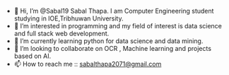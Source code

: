 - 👋 Hi, I’m @Sabal19 Sabal Thapa. I am Computer Engineering student studying in IOE,Tribhuwan University.
- 👀 I’m interested in programming and my field of interest is data science and full stack web development.
- 🌱 I’m currently learning python for data science and data mining.
- 💞️ I’m looking to collaborate on OCR , Machine learning and projects based on AI.
- 📫 How to reach me :: sabalthapa2071@gmail.com

<!---
Sabal19/Sabal19 is a ✨ special ✨ repository because its `README.md` (this file) appears on your GitHub profile.
You can click the Preview link to take a look at your changes.
--->
